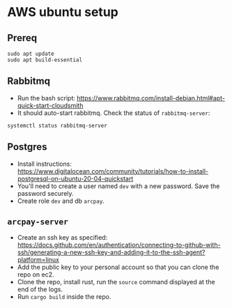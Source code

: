 # AWS ubuntu setup
## Prereq
```
sudo apt update
sudo apt build-essential
```

## Rabbitmq
- Run the bash script: https://www.rabbitmq.com/install-debian.html#apt-quick-start-cloudsmith
- It should auto-start rabbitmq. Check the status of `rabbitmq-server`:
```
systemctl status rabbitmq-server
```

## Postgres
- Install instructions: https://www.digitalocean.com/community/tutorials/how-to-install-postgresql-on-ubuntu-20-04-quickstart
- You'll need to create a user named `dev` with a new password. Save the password securely.
- Create role `dev` and db `arcpay`. 

## `arcpay-server`
- Create an ssh key as specified: https://docs.github.com/en/authentication/connecting-to-github-with-ssh/generating-a-new-ssh-key-and-adding-it-to-the-ssh-agent?platform=linux
- Add the public key to your personal account so that you can clone the repo on ec2.
- Clone the repo, install rust, run the `source` command displayed at the end of the logs.
- Run `cargo build` inside the repo.
